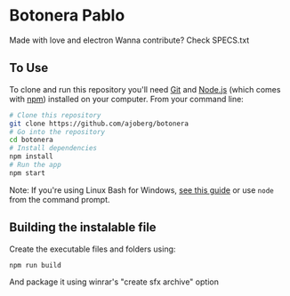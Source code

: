 # Botonera Pablo

Made with love and electron
Wanna contribute? Check SPECS.txt

## To Use

To clone and run this repository you'll need [Git](https://git-scm.com) and [Node.js](https://nodejs.org/en/download/) (which comes with [npm](http://npmjs.com)) installed on your computer. From your command line:

```bash
# Clone this repository
git clone https://github.com/ajoberg/botonera
# Go into the repository
cd botonera
# Install dependencies
npm install
# Run the app
npm start
```

Note: If you're using Linux Bash for Windows, [see this guide](https://www.howtogeek.com/261575/how-to-run-graphical-linux-desktop-applications-from-windows-10s-bash-shell/) or use `node` from the command prompt.

## Building the instalable file

Create the executable files and folders using:
```
npm run build
```

And package it using winrar's "create sfx archive" option
